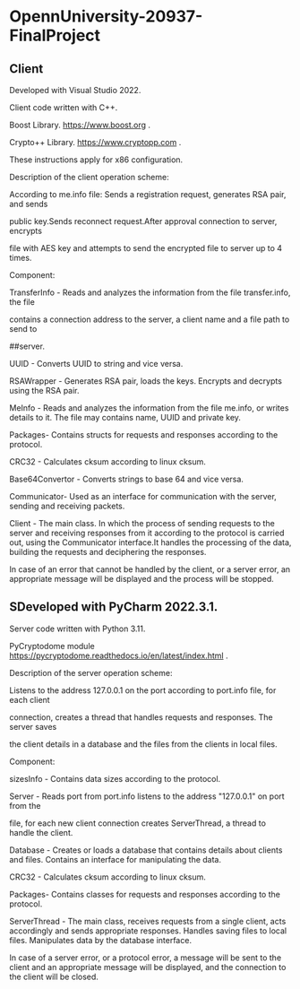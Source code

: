 # OpennUniversity-20937-FinalProject

## Client

Developed with Visual Studio 2022.

Client code written with C++.

Boost Library. https://www.boost.org .

Crypto++ Library. https://www.cryptopp.com .

These instructions apply for x86 configuration.

Description of the client operation scheme:

According to me.info file: Sends a registration request, generates RSA pair, and sends

public key.Sends reconnect request.After approval connection to server, encrypts

file with AES key and attempts to send the encrypted file to server up to 4 times.

Component:

TransferInfo - Reads and analyzes the information from the file transfer.info, the file

contains a connection address to the server, a client name and a file path to send to

##server.

UUID - Converts UUID to string and vice versa.

RSAWrapper - Generates RSA pair, loads the keys. Encrypts and decrypts using the
RSA pair.

MeInfo - Reads and analyzes the information from the file me.info, or writes details
to it. The file may contains name, UUID and private key.

Packages- Contains structs for requests and responses according to the protocol.

CRC32 - Calculates cksum according to linux cksum.

Base64Convertor - Converts strings to base 64 and vice versa.

Communicator- Used as an interface for communication with the server, sending and
receiving packets.

Client - The main class. In which the process of sending requests to the server and
receiving responses from it according to the protocol is carried out, using the
Communicator interface.It handles the processing of the data, building the requests
and deciphering the responses.

In case of an error that cannot be handled by the client, or a server error, an
appropriate message will be displayed and the process will be stopped.

## SDeveloped with PyCharm 2022.3.1.

Server code written with Python 3.11.

PyCryptodome module https://pycryptodome.readthedocs.io/en/latest/index.html .

Description of the server operation scheme:

Listens to the address 127.0.0.1 on the port according to port.info file, for each client

connection, creates a thread that handles requests and responses. The server saves

the client details in a database and the files from the clients in local files.

Component:

sizesInfo - Contains data sizes according to the protocol.

Server - Reads port from port.info listens to the address "127.0.0.1" on port from the

file, for each new client connection creates ServerThread, a thread to handle the
client.

Database - Creates or loads a database that contains details about clients and files.
Contains an interface for manipulating the data.

CRC32 - Calculates cksum according to linux cksum.

Packages- Contains classes for requests and responses according to the protocol.

ServerThread - The main class, receives requests from a single client, acts accordingly
and sends appropriate responses. Handles saving files to local files. Manipulates data
by the database interface.

In case of a server error, or a protocol error, a message will be sent to the client and
an appropriate message will be displayed, and the connection to the client will be
closed.
